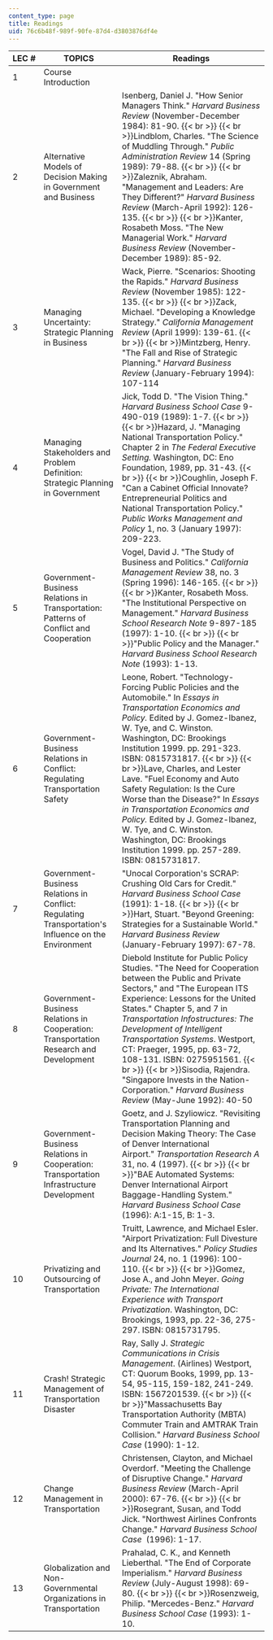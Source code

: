```yaml
---
content_type: page
title: Readings
uid: 76c6b48f-989f-90fe-87d4-d3803876df4e
---
```


| LEC # | TOPICS | Readings |
| --- | --- | --- |
| 1 | Course Introduction | &nbsp; |
| 2 | Alternative Models of Decision Making in Government and Business | Isenberg, Daniel J. "How Senior Managers Think." _Harvard Business Review_ (November-December 1984): 81-90.  {{< br >}}  {{< br >}}Lindblom, Charles. "The Science of Muddling Through." _Public Administration Review_ 14 (Spring 1989): 79-88.  {{< br >}}  {{< br >}}Zaleznik, Abraham. "Management and Leaders: Are They Different?" _Harvard Business Review_ (March-April 1992): 126-135.  {{< br >}}  {{< br >}}Kanter, Rosabeth Moss. "The New Managerial Work." _Harvard Business Review_ (November-December 1989): 85-92. |
| 3 | Managing Uncertainty: Strategic Planning in Business | Wack, Pierre. "Scenarios: Shooting the Rapids." _Harvard Business Review_ (November 1985): 122-135.  {{< br >}}  {{< br >}}Zack, Michael. "Developing a Knowledge Strategy." _California Management Review_ (April 1999): 139-61.  {{< br >}}  {{< br >}}Mintzberg, Henry. "The Fall and Rise of Strategic Planning." _Harvard Business Review_ (January-February 1994): 107-114 |
| 4 | Managing Stakeholders and Problem Definition: Strategic Planning in Government | Jick, Todd D. "The Vision Thing." _Harvard Business School Case_ 9-490-019 (1989): 1-7.  {{< br >}}  {{< br >}}Hazard, J. "Managing National Transportation Policy." Chapter 2 in _The Federal Executive Setting._ Washington, DC: Eno Foundation, 1989, pp. 31-43.  {{< br >}}  {{< br >}}Coughlin, Joseph F. "Can a Cabinet Official Innovate? Entrepreneurial Politics and National Transportation Policy." _Public Works Management and Policy_ 1, no. 3 (January 1997): 209-223. |
| 5 | Government-Business Relations in Transportation: Patterns of Conflict and Cooperation | Vogel, David J. "The Study of Business and Politics." _California Management Review_ 38, no. 3 (Spring 1996): 146-165.  {{< br >}}  {{< br >}}Kanter, Rosabeth Moss. "The Institutional Perspective on Management." _Harvard Business School Research Note_ 9-897-185 (1997): 1-10.  {{< br >}}  {{< br >}}"Public Policy and the Manager." _Harvard Business School Research Note_ (1993): 1-13. |
| 6 | Government-Business Relations in Conflict: Regulating Transportation Safety | Leone, Robert. "Technology-Forcing Public Policies and the Automobile." In _Essays in Transportation Economics and Policy._ Edited by J. Gomez-Ibanez, W. Tye, and C. Winston. Washington, DC: Brookings Institution 1999. pp. 291-323. ISBN: 0815731817.  {{< br >}}  {{< br >}}Lave, Charles, and Lester Lave. "Fuel Economy and Auto Safety Regulation: Is the Cure Worse than the Disease?" In _Essays in Transportation Economics and Policy._ Edited by J. Gomez-Ibanez, W. Tye, and C. Winston. Washington, DC: Brookings Institution 1999. pp. 257-289. ISBN: 0815731817. |
| 7 | Government-Business Relations in Conflict: Regulating Transportation's Influence on the Environment | "Unocal Corporation's SCRAP: Crushing Old Cars for Credit." _Harvard Business School Case_ (1991): 1-18.  {{< br >}}  {{< br >}}Hart, Stuart. "Beyond Greening: Strategies for a Sustainable World." _Harvard Business Review_ (January-February 1997): 67-78. |
| 8 | Government-Business Relations in Cooperation: Transportation Research and Development | Diebold Institute for Public Policy Studies. "The Need for Cooperation between the Public and Private Sectors," and "The European ITS Experience: Lessons for the United States." Chapter 5, and 7 in _Transportation Infostructures: The Development of Intelligent Transportation Systems_. Westport, CT: Praeger, 1995, pp. 63-72, 108-131. ISBN: 0275951561.  {{< br >}}  {{< br >}}Sisodia, Rajendra. "Singapore Invests in the Nation-Corporation." _Harvard Business Review_ (May-June 1992): 40-50 |
| 9 | Government-Business Relations in Cooperation: Transportation Infrastructure Development | Goetz, and J. Szyliowicz. "Revisiting Transportation Planning and Decision Making Theory: The Case of Denver International Airport." _Transportation Research A_ 31, no. 4 (1997).  {{< br >}}  {{< br >}}"BAE Automated Systems: Denver International Airport Baggage-Handling System." _Harvard Business School Case_ (1996): A:1-15, B: 1-3. |
| 10 | Privatizing and Outsourcing of Transportation | Truitt, Lawrence, and Michael Esler. "Airport Privatization: Full Divesture and Its Alternatives." _Policy Studies Journal_ 24, no. 1 (1996): 100-110.  {{< br >}}  {{< br >}}Gomez, Jose A., and John Meyer. _Going Private: The International Experience with Transport Privatization_. Washington, DC: Brookings, 1993, pp. 22-36, 275-297. ISBN: 0815731795. |
| 11 | Crash! Strategic Management of Transportation Disaster | Ray, Sally J. _Strategic Communications in Crisis Management_. (Airlines) Westport, CT: Quorum Books, 1999, pp. 13-54, 95-115, 159-182, 241-249. ISBN: 1567201539.  {{< br >}}  {{< br >}}"Massachusetts Bay Transportation Authority (MBTA) Commuter Train and AMTRAK Train Collision." _Harvard Business School_ _Case_ (1990): 1-12. |
| 12 | Change Management in Transportation | Christensen, Clayton, and Michael Overdorf. "Meeting the Challenge of Disruptive Change." _Harvard Business Review_ (March-April 2000): 67-76.  {{< br >}}  {{< br >}}Rosegrant, Susan, and Todd Jick. "Northwest Airlines Confronts Change." _Harvard Business School Case_  (1996): 1-17. |
| 13 | Globalization and Non-Governmental Organizations in Transportation | Prahalad, C. K., and Kenneth Lieberthal. "The End of Corporate Imperialism." _Harvard Business Review_ (July-August 1998): 69-80.  {{< br >}}  {{< br >}}Rosenzweig, Philip. "Mercedes-Benz." _Harvard Business School Case_ (1993): 1-10.